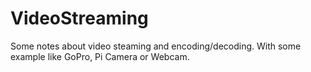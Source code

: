 # VideoStreaming
Some notes about video steaming and encoding/decoding. With some example like GoPro, Pi Camera or Webcam.

